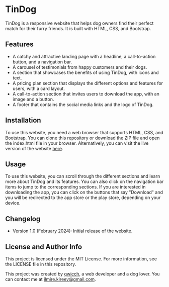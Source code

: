 # TinDog

TinDog is a responsive website that helps dog owners find their perfect match for their furry friends. It is built with HTML, CSS, and Bootstrap.

## Features

- A catchy and attractive landing page with a headline, a call-to-action button, and a navigation bar.
- A carousel of testimonials from happy customers and their dogs.
- A section that showcases the benefits of using TinDog, with icons and text.
- A pricing plan section that displays the different options and features for users, with a card layout.
- A call-to-action section that invites users to download the app, with an image and a button.
- A footer that contains the social media links and the logo of TinDog.

## Installation

To use this website, you need a web browser that supports HTML, CSS, and Bootstrap. You can clone this repository or download the ZIP file and open the index.html file in your browser. Alternatively, you can visit the live version of the website [here](^[1](https://qwicch.github.io/TinDog/)^).

## Usage

To use this website, you can scroll through the different sections and learn more about TinDog and its features. You can also click on the navigation bar items to jump to the corresponding sections. If you are interested in downloading the app, you can click on the buttons that say "Download" and you will be redirected to the app store or the play store, depending on your device.

## Changelog

- Version 1.0 (February 2024): Initial release of the website.

## License and Author Info

This project is licensed under the MIT License. For more information, see the LICENSE file in this repository.

This project was created by [qwicch](^[2](https://github.com/Qwicch)^), a web developer and a dog lover. You can contact me at ilmire.kireev@gmail.com.
